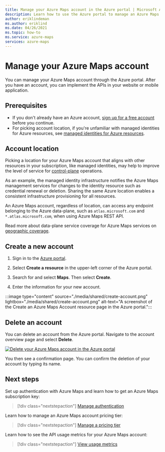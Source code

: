 ```yaml
---
title: Manage your Azure Maps account in the Azure portal | Microsoft Azure Maps 
description: Learn how to use the Azure portal to manage an Azure Maps account. See how to create a new account and how to delete an existing account.
author: eriklindeman
ms.author: eriklind
ms.date: 04/26/2021
ms.topic: how-to
ms.service: azure-maps
services: azure-maps
---
```


# Manage your Azure Maps account

You can manage your Azure Maps account through the Azure portal. After you have an account, you can implement the APIs in your website or mobile application.

## Prerequisites

- If you don't already have an Azure account, [sign up for a free account] before you continue.
- For picking account location, if you're unfamiliar with managed identities for Azure resources, see [managed identities for Azure resources].

## Account location

Picking a location for your Azure Maps account that aligns with other resources in your subscription, like managed identities, may help to improve the level of service for [control-plane] operations.

As an example, the managed identity infrastructure notifies the Azure Maps management services for changes to the identity resource such as credential renewal or deletion. Sharing the same Azure location enables a consistent infrastructure provisioning for all resources.

An Azure Maps account, regardless of location, can access any endpoint belonging to the Azure data-plane, such as `atlas.microsoft.com` and `*.atlas.microsoft.com`, when using Azure Maps REST API.

Read more about data-plane service coverage for Azure Maps services on [geographic coverage].

## Create a new account

1. Sign in to the [Azure portal].

2. Select **Create a resource** in the upper-left corner of the Azure portal.

3. Search for and select **Maps**. Then select **Create**.

4. Enter the information for your new account.

:::image type="content" source="./media/shared/create-account.png" lightbox="./media/shared/create-account.png" alt-text="A screenshot of the Create an Azure Maps Account resource page in the Azure portal.":::

## Delete an account

You can delete an account from the Azure portal. Navigate to the account overview page and select **Delete**.

[![Delete your Azure Maps account in the Azure portal](./media/how-to-manage-account-keys/account-delete-portal.png)](./media/how-to-manage-account-keys/account-delete-portal.png#lightbox)

You then see a confirmation page. You can confirm the deletion of your account by typing its name.

## Next steps

Set up authentication with Azure Maps and learn how to get an Azure Maps subscription key:
> [!div class="nextstepaction"]
> [Manage authentication]

Learn how to manage an Azure Maps account pricing tier:
> [!div class="nextstepaction"]
> [Manage a pricing tier]

Learn how to see the API usage metrics for your Azure Maps account:
> [!div class="nextstepaction"]
> [View usage metrics]

[Azure portal]: https://portal.azure.com
[control-plane]: ../azure-resource-manager/management/control-plane-and-data-plane.md
[geographic coverage]: geographic-coverage.md
[Manage a pricing tier]: how-to-manage-pricing-tier.md
[Manage authentication]: how-to-manage-authentication.md
[managed identities for Azure resources]: ../active-directory/managed-identities-azure-resources/overview.md
[sign up for a free account]: https://azure.microsoft.com/free/?WT.mc_id=A261C142F
[View usage metrics]: how-to-view-api-usage.md
